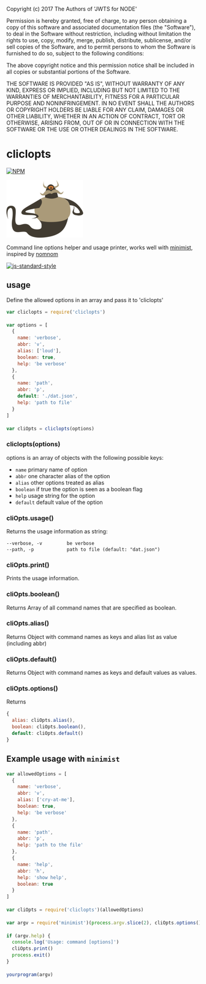 Copyright (c) 2017 The Authors of 'JWTS for NODE'

Permission is hereby granted, free of charge, to any person obtaining a copy of
this software and associated documentation files (the "Software"), to deal in
the Software without restriction, including without limitation the rights to
use, copy, modify, merge, publish, distribute, sublicense, and/or sell copies of
the Software, and to permit persons to whom the Software is furnished to do so,
subject to the following conditions:

The above copyright notice and this permission notice shall be included in all
copies or substantial portions of the Software.

THE SOFTWARE IS PROVIDED "AS IS", WITHOUT WARRANTY OF ANY KIND, EXPRESS OR
IMPLIED, INCLUDING BUT NOT LIMITED TO THE WARRANTIES OF MERCHANTABILITY, FITNESS
FOR A PARTICULAR PURPOSE AND NONINFRINGEMENT. IN NO EVENT SHALL THE AUTHORS OR
COPYRIGHT HOLDERS BE LIABLE FOR ANY CLAIM, DAMAGES OR OTHER LIABILITY, WHETHER
IN AN ACTION OF CONTRACT, TORT OR OTHERWISE, ARISING FROM, OUT OF OR IN
CONNECTION WITH THE SOFTWARE OR THE USE OR OTHER DEALINGS IN THE SOFTWARE.
# cliclopts
[![NPM](https://nodei.co/npm/cliclopts.png)](https://nodei.co/npm/cliclopts/)

![cliclopts](cliclopts.png)

Command line options helper and usage printer, works well with [minimist](https://www.npmjs.com/package/minimist), inspired by [nomnom](https://www.npmjs.com/package/nomnom)

[![js-standard-style](https://cdn.rawgit.com/feross/standard/master/badge.svg)](https://github.com/feross/standard)

## usage

Define the allowed options in an array and pass it to 'cliclopts'

```js
var cliclopts = require('cliclopts')

var options = [
  {
    name: 'verbose',
    abbr: 'v',
    alias: ['loud'],
    boolean: true,
    help: 'be verbose'
  },
  {
    name: 'path',
    abbr: 'p',
    default: './dat.json',
    help: 'path to file'
  }
]

var cliOpts = cliclopts(options)
```
### cliclopts(options)

options is an array of objects with the following possible keys:

* `name` primary name of option
* `abbr` one character alias of the option
* `alias` other options treated as alias
* `boolean` if true the option is seen as a boolean flag
* `help` usage string for the option
* `default` default value of the option


### cliOpts.usage()

Returns the usage information as string:

```
--verbose, -v         be verbose
--path, -p            path to file (default: "dat.json")
```

### cliOpts.print()

Prints the usage information.

### cliOpts.boolean()

Returns Array of all command names that are specified as boolean.

### cliOpts.alias()

Returns Object with command names as keys and alias list as value (including abbr)

### cliOpts.default()

Returns Object with command names as keys and default values as values.

### cliOpts.options()

Returns
```js
{
  alias: cliOpts.alias(),
  boolean: cliOpts.boolean(),
  default: cliOpts.default()
}
```


## Example usage with `minimist`
```js
var allowedOptions = [
  {
    name: 'verbose',
    abbr: 'v',
    alias: ['cry-at-me'],
    boolean: true,
    help: 'be verbose'
  },
  {
    name: 'path',
    abbr: 'p',
    help: 'path to the file'
  },
  {
    name: 'help',
    abbr: 'h',
    help: 'show help',
    boolean: true
  }
]

var cliOpts = require('cliclopts')(allowedOptions)

var argv = require('minimist')(process.argv.slice(2), cliOpts.options())

if (argv.help) {
  console.log('Usage: command [options]')
  cliOpts.print()
  process.exit()
}

yourprogram(argv)
```

